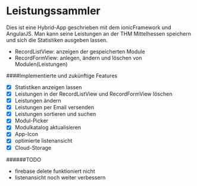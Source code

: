 Leistungssammler
================

Dies ist eine Hybrid-App geschrieben mit dem ionicFramework und AngularJS. Man kann seine Leistungen an der THM Mittelhessen speichern und sich die Statistiken ausgeben lassen.

* RecordListView: anzeigen der gespeicherten Module
* RecordFormView: anlegen, ändern und löschen von Modulen(Leistungen)

####Implementierte und zukünftige Features

- [x] Statistiken anzeigen lassen
- [x] Leistungen in der RecordListView und RecordFormView löschen
- [x] Leistungen ändern
- [x] Leistungen per Email versenden
- [x] Leistungen sortieren und suchen
- [x] Modul-Picker
- [x] Modulkatalog aktualisieren
- [x] App-Icon
- [x] optimierte listenansicht
- [x] Cloud-Storage

######TODO

* firebase delete funktioniert nicht
* listenansicht noch weiter verbessern
